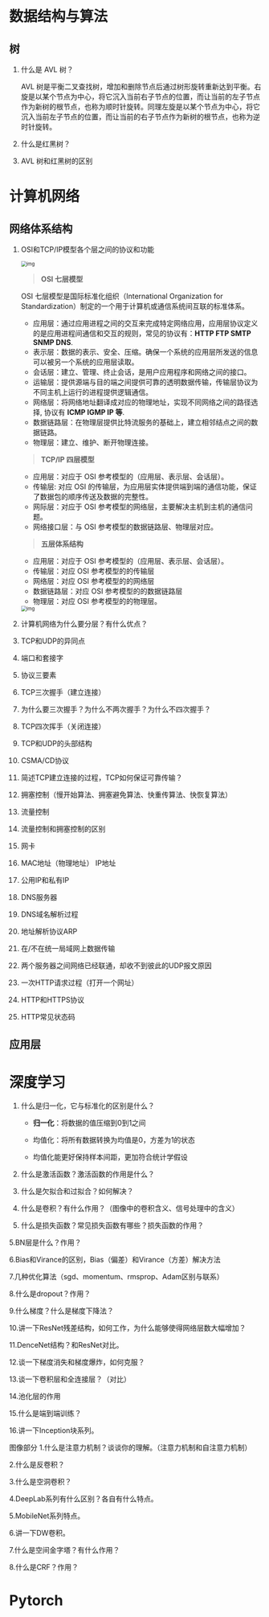 # 数据结构与算法

## 树

1. 什么是 AVL 树？

   AVL 树是平衡二叉查找树，增加和删除节点后通过树形旋转重新达到平衡。右旋是以某个节点为中心，将它沉入当前右子节点的位置，而让当前的左子节点作为新树的根节点，也称为顺时针旋转。同理左旋是以某个节点为中心，将它沉入当前左子节点的位置，而让当前的右子节点作为新树的根节点，也称为逆时针旋转。
   
2. 什么是红黑树？

3. AVL 树和红黑树的区别



# 计算机网络

## 网络体系结构

1. OSI和TCP/IP模型各个层之间的协议和功能

   <img src="https://pic2.zhimg.com/80/v2-52bf13466cb25c6daffaa580251c37b1_720w.webp" alt="img" style="zoom:67%;" />

   > **OSI 七层模型**

   OSI 七层模型是国际标准化组织（International Organization for Standardization）制定的一个用于计算机或通信系统间互联的标准体系。

   - 应用层：通过应用进程之间的交互来完成特定网络应用，应用层协议定义的是应用进程间通信和交互的规则，常见的协议有：**HTTP FTP SMTP SNMP DNS**.
   - 表示层：数据的表示、安全、压缩。确保一个系统的应用层所发送的信息可以被另一个系统的应用层读取。
   - 会话层：建立、管理、终止会话，是用户应用程序和网络之间的接口。
   - 运输层：提供源端与目的端之间提供可靠的透明数据传输，传输层协议为不同主机上运行的进程提供逻辑通信。
   - 网络层：将网络地址翻译成对应的物理地址，实现不同网络之间的路径选择, 协议有 **ICMP IGMP IP 等**.
   - 数据链路层：在物理层提供比特流服务的基础上，建立相邻结点之间的数据链路。
   - 物理层：建立、维护、断开物理连接。

   > **TCP/IP 四层模型**

   - 应用层：对应于 OSI 参考模型的（应用层、表示层、会话层）。
   - 传输层: 对应 OSI 的传输层，为应用层实体提供端到端的通信功能，保证了数据包的顺序传送及数据的完整性。
   - 网际层：对应于 OSI 参考模型的网络层，主要解决主机到主机的通信问题。
   - 网络接口层：与 OSI 参考模型的数据链路层、物理层对应。

   > **五层体系结构**

   - 应用层：对应于 OSI 参考模型的（应用层、表示层、会话层）。
   - 传输层：对应 OSI 参考模型的的传输层
   - 网络层：对应 OSI 参考模型的的网络层
   - 数据链路层：对应 OSI 参考模型的的数据链路层
   - 物理层：对应 OSI 参考模型的的物理层。

   <img src="https://pic1.zhimg.com/80/v2-34adf7053ed62a0c12f869d263f05860_720w.webp" alt="img" style="zoom:67%;" />

2. 计算机网络为什么要分层？有什么优点？

3. TCP和UDP的异同点

4. 端口和套接字

5. 协议三要素

6. TCP三次握手（建立连接）

7. 为什么要三次握手？为什么不两次握手？为什么不四次握手？

8. TCP四次挥手（关闭连接）

9. TCP和UDP的头部结构

10. CSMA/CD协议

11. 简述TCP建立连接的过程，TCP如何保证可靠传输？

12. 拥塞控制（慢开始算法、拥塞避免算法、快重传算法、快恢复算法）

13. 流量控制

14. 流量控制和拥塞控制的区别

15. 网卡

16. MAC地址（物理地址） IP地址

17. 公用IP和私有IP

18. DNS服务器

19. DNS域名解析过程

20. 地址解析协议ARP

21. 在/不在统一局域网上数据传输

22. 两个服务器之间网络已经联通，却收不到彼此的UDP报文原因

23. 一次HTTP请求过程（打开一个网址）

24. HTTP和HTTPS协议

25. HTTP常见状态码

## 应用层





# 深度学习

1. 什么是归一化，它与标准化的区别是什么？

   - **归一化**：将数据的值压缩到0到1之间

   - 均值化：将所有数据转换为均值是0，方差为1的状态

   - 均值化能更好保持样本间距，更加符合统计学假设
2. 什么是激活函数？激活函数的作用是什么？
3. 什么是欠拟合和过拟合？如何解决？
4. 什么是卷积？有什么作用？（图像中的卷积含义、信号处理中的含义）
5. 什么是损失函数？常见损失函数有哪些？损失函数的作用？


5.BN层是什么？作用？


6.Bias和Virance的区别，Bias（偏差）和Virance（方差）解决方法


7.几种优化算法（sgd、momentum、rmsprop、Adam区别与联系）


8.什么是dropout？作用？


9.什么梯度？什么是梯度下降法？


10.讲一下ResNet残差结构，如何工作，为什么能够使得网络层数大幅增加？


11.DenceNet结构？和ResNet对比。


12.谈一下梯度消失和梯度爆炸，如何克服？


13.谈一下卷积层和全连接层？（对比）


14.池化层的作用


15.什么是端到端训练？


16.讲一下Inception块系列。


图像部分
1.什么是注意力机制？谈谈你的理解。（注意力机制和自注意力机制）


2.什么是反卷积？


3.什么是空洞卷积？


4.DeepLab系列有什么区别？各自有什么特点。


5.MobileNet系列特点。


6.讲一下DW卷积。


7.什么是空间金字塔？有什么作用？

8.什么是CRF？作用？



# Pytorch

